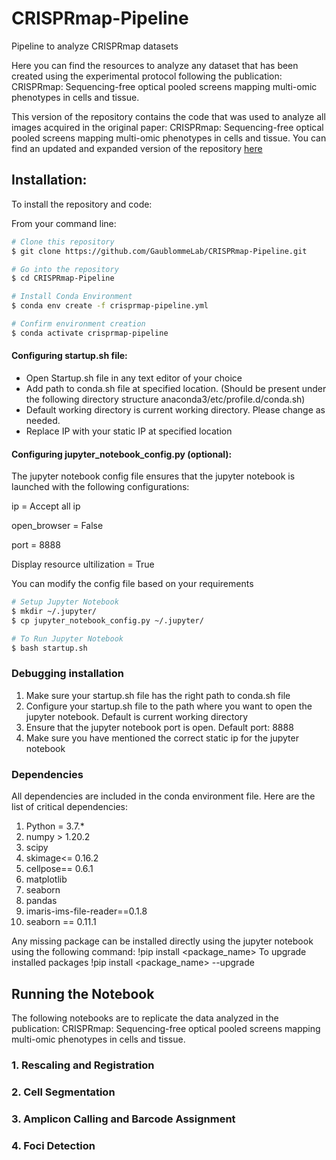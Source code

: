 # CRISPRmap-Pipeline
Pipeline to analyze CRISPRmap datasets

Here you can find the resources to analyze any dataset that has been created using the experimental protocol following the publication: CRISPRmap: Sequencing-free optical pooled screens mapping multi-omic phenotypes in cells and tissue.

This version of the repository contains the code that was used to analyze all images acquired in the original paper: CRISPRmap: Sequencing-free optical pooled screens mapping multi-omic phenotypes in cells and tissue. You can find an updated and expanded version of the repository [here](https://github.com/GaublommeLab/CRISPRmap_maxPro)

## Installation:

To install the repository and code:

From your command line:

```bash
# Clone this repository
$ git clone https://github.com/GaublommeLab/CRISPRmap-Pipeline.git

# Go into the repository
$ cd CRISPRmap-Pipeline

# Install Conda Environment
$ conda env create -f crisprmap-pipeline.yml

# Confirm environment creation
$ conda activate crisprmap-pipeline

```
#### Configuring startup.sh file:

- Open Startup.sh file in any text editor of your choice
- Add path to conda.sh file at specified location. (Should be present under the following directory structure anaconda3/etc/profile.d/conda.sh)
- Default working directory is current working directory. Please change as needed.
- Replace IP with your static IP at specified location

#### Configuring jupyter_notebook_config.py (optional):

The jupyter notebook config file ensures that the jupyter notebook is launched with the following configurations:

ip = Accept all ip

open_browser = False

port = 8888

Display resource ultilization = True

You can modify the config file based on your requirements

```bash
# Setup Jupyter Notebook
$ mkdir ~/.jupyter/
$ cp jupyter_notebook_config.py ~/.jupyter/

# To Run Jupyter Notebook
$ bash startup.sh
```
### Debugging installation
1. Make sure your startup.sh file has the right path to conda.sh file
2. Configure your startup.sh file to the path where you want to open the jupyter notebook. Default is current working directory
3. Ensure that the jupyter notebook port is open. Default port: 8888
4. Make sure you have mentioned the correct static ip for the jupyter notebook

### Dependencies

All dependencies are included in the conda environment file. Here are the list of critical dependencies:

1. Python = 3.7.*
2. numpy > 1.20.2
3. scipy
4. skimage<= 0.16.2
5. cellpose== 0.6.1
6. matplotlib
7. seaborn
8. pandas
9. imaris-ims-file-reader==0.1.8
10. seaborn == 0.11.1

Any missing package can be installed directly using the jupyter notebook using the following command:
!pip install <package_name>
To upgrade installed packages
!pip install <package_name> --upgrade

## Running the Notebook

The following notebooks are to replicate the data analyzed in the publication: CRISPRmap: Sequencing-free optical pooled screens mapping multi-omic phenotypes in cells and tissue.

### 1. Rescaling and Registration



### 2. Cell Segmentation

### 3. Amplicon Calling and Barcode Assignment

### 4. Foci Detection